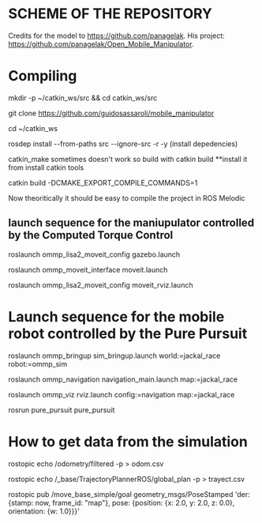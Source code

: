 # SCHEME OF THE REPOSITORY 

Credits for the model to https://github.com/panagelak. 
His project: https://github.com/panagelak/Open_Mobile_Manipulator.


# Compiling

mkdir -p ~/catkin_ws/src && cd catkin_ws/src

git clone https://github.com/guidosassaroli/mobile_manipulator 

cd ~/catkin_ws

rosdep install --from-paths src --ignore-src -r -y (install depedencies)

catkin_make sometimes doesn't work so build with catkin build **install it from install catkin tools

catkin build -DCMAKE_EXPORT_COMPILE_COMMANDS=1

Now theoritically it should be easy to compile the project in ROS Melodic

## launch sequence for the maniupulator controlled by the Computed Torque Control 

roslaunch ommp_lisa2_moveit_config gazebo.launch

roslaunch ommp_moveit_interface moveit.launch

roslaunch ommp_lisa2_moveit_config moveit_rviz.launch



# Launch sequence for the mobile robot controlled by the Pure Pursuit 

roslaunch ommp_bringup sim_bringup.launch world:=jackal_race robot:=ommp_sim

roslaunch ommp_navigation navigation_main.launch map:=jackal_race

roslaunch ommp_viz rviz.launch config:=navigation map:=jackal_race

rosrun pure_pursuit pure_pursuit



# How to get data from the simulation

rostopic echo /odometry/filtered -p > odom.csv

rostopic echo /_base/TrajectoryPlannerROS/global_plan -p > trayect.csv

rostopic pub /move_base_simple/goal geometry_msgs/PoseStamped 'der: {stamp: now, frame_id: "map"}, pose: {position: {x: 2.0, y: 2.0, z: 0.0}, orientation: {w: 1.0}}}'





